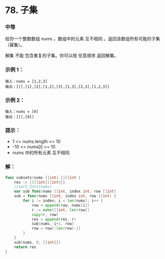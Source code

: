 # 78. 子集

### 中等

给你一个整数数组 nums ，数组中的元素 互不相同 。返回该数组所有可能的子集（幂集）。

解集 不能 包含重复的子集。你可以按 任意顺序 返回解集。

### 示例 1：

    输入：nums = [1,2,3]
    输出：[[],[1],[2],[1,2],[3],[1,3],[2,3],[1,2,3]]

### 示例 2：

    输入：nums = [0]
    输出：[[],[0]]

### 提示：
- 1 <= nums.length <= 10
- -10 <= nums[i] <= 10
- nums 中的所有元素 互不相同

### 解：

```go
func subsets(nums []int) [][]int {
	res := [][]int{[]int{}}
	//sort.Ints(nums)
	var sub func(nums []int, index int, row []int)
	sub = func(nums []int, index int, row []int) {
		for i := index; i < len(nums); i++ {
			row = append(row, nums[i])
			r := make([]int, len(row))
			copy(r, row)
			res = append(res, r)
			sub(nums, i+1, row)
			row = row[:len(row)-1]
		}
	}
	sub(nums, 0, []int{})
	return res
}
```